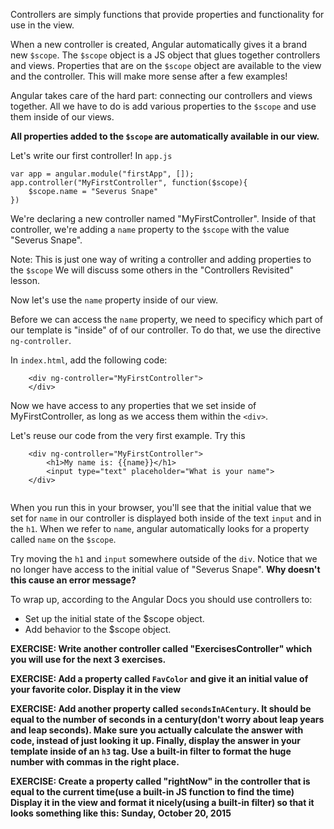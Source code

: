 Controllers are simply functions that provide properties and functionality for use in the view.

When a new controller is created, Angular automatically gives it a brand new `$scope`. The `$scope` object is a JS object that glues together controllers and views.  Properties that are on the `$scope` object are available to the view and the controller. This will make more sense after a few examples!


Angular takes care of the hard part: connecting our controllers and views together.  All we have to do is add various properties to the `$scope` and use them inside of our views.

**All properties added to the `$scope` are automatically available in our view.**

Let's write our first controller! In `app.js`

```
var app = angular.module("firstApp", []);
app.controller("MyFirstController", function($scope){
	$scope.name = "Severus Snape"
})
```

We're declaring a new controller named "MyFirstController".  Inside of that controller, we're adding a `name` property to the `$scope` with the value "Severus Snape". 

Note: This is just one way of writing a controller and adding properties to the `$scope` We will discuss some others in the "Controllers Revisited" lesson.

Now let's use the `name` property inside of our view.

Before we can access the `name` property, we need to specificy which part of our template is "inside" of of our controller.  To do that, we use the directive `ng-controller`.

In `index.html`, add the following code:

```
	<div ng-controller="MyFirstController">
	</div>
```

Now we have access to any properties that we set inside of MyFirstController, as long as we access them within the `<div>`.

Let's reuse our code from the very first example.  Try this

```
	<div ng-controller="MyFirstController">
		<h1>My name is: {{name}}</h1>
		<input type="text" placeholder="What is your name">
	</div>
	
```	

When you run this in your browser, you'll see that the initial value that we set for `name` in our controller is displayed both inside of the text `input` and in the `h1`.  When we refer to `name`, angular automatically looks for a property called `name` on the `$scope`.

Try moving the `h1` and `input` somewhere outside of the `div`.  Notice that we no longer have access to the initial value of "Severus Snape".  **Why doesn't this cause an error message?**

To wrap up, according to the Angular Docs you should use controllers to: 

* Set up the initial state of the $scope object.
* Add behavior to the $scope object.

**EXERCISE: Write another controller called "ExercisesController" which you will use for the next 3 exercises.**

**EXERCISE: Add a property called `FavColor` and give it an initial value of your favorite color.  Display it in the view**

**EXERCISE: Add another property called `secondsInACentury`.  It should be equal to the number of seconds in a century(don't worry about leap years and leap seconds).  Make sure you actually calculate the answer with code, instead of just looking it up.  Finally, display the answer in your template inside of an `h3` tag.  Use a built-in filter to format the huge number with commas in the right place.**
  
**EXERCISE: Create a property called "rightNow" in the controller that is equal to the current time(use a built-in JS function to find the time)  Display it in the view and format it nicely(using a built-in filter) so that it looks something like this: Sunday, October 20, 2015**

